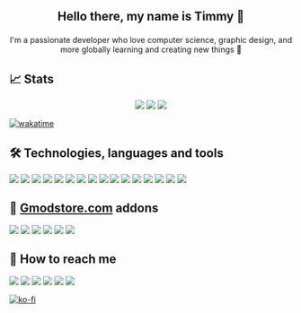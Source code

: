 ## <p align="center">Hello there, my name is Timmy 👋
<p align="center">I'm a passionate developer who love computer science, graphic design, and more globally learning and creating new things 🚀

<!-- My first approach to programming was on a sandbox game called Garry's Mod. Over the years spent on this game, I gained some experience in programming (especially in Lua) and realized that it was my thing.

I created several mods on a few sandbox games, some of these mods are for sale on the platform called gmodstore, but I spent most of my time on these games working for communities as a freelancer.
 -->
 
## 📈 Stats
<p align="center">
<!--  <img src="https://github-readme-stats.vercel.app/api/top-langs/?username=Timmy-the-nobody&layout=compact&count_private=true&show_icons=true&theme=github_dark&include_all_commits=true"> -->
 <img src="https://github-readme-stats.vercel.app/api?username=Timmy-the-nobody&count_private=true&show_icons=true&theme=github_dark&include_all_commits=true">
 <img src="https://github-readme-streak-stats.herokuapp.com/?user=Timmy-the-nobody&theme=github-dark-blue">
 <img src="https://activity-graph.herokuapp.com/graph?username=Timmy-the-nobody&theme=react-dark&hide_border=true&area=true">
</p>

[![wakatime](https://wakatime.com/badge/user/82906db0-5de5-44ab-a813-73c42b06725a.svg)](https://wakatime.com/@82906db0-5de5-44ab-a813-73c42b06725a)
<!-- [![github](https://img.shields.io/github/followers/Timmy-the-nobody?logo=github)](https://github.com/Timmy-the-nobody?tab=followers) -->

## 🛠️ Technologies, languages and tools
<!-- ![](https://img.shields.io/badge/Windows-1c2f45?logo=Windows)
![](https://img.shields.io/badge/Android-1c2f45?logo=Android) -->
![](https://img.shields.io/badge/Lua-1c2f45?logo=Lua)
![](https://img.shields.io/badge/JavaScript-1c2f45?logo=JavaScript)
![](https://img.shields.io/badge/HTML-1c2f45?logo=HTML5)
![](https://img.shields.io/badge/CSS-1c2f45?logo=CSS3)
![](https://img.shields.io/badge/MySQL-1c2f45?logo=MySQL)
![](https://img.shields.io/badge/PostgreSQL-1c2f45?logo=PostgreSQL)
![](https://img.shields.io/badge/SQLite-1c2f45?logo=SQLite)
![](https://img.shields.io/badge/Unreal_Engine-1c2f45?logo=UnrealEngine)
![](https://img.shields.io/badge/Visual_Studio_Code-1c2f45?logo=VisualStudioCode)
![](https://img.shields.io/badge/Git-1c2f45?logo=Git)
![](https://img.shields.io/badge/GitHub-1c2f45?logo=GitHub)
![](https://img.shields.io/badge/GitLab-1c2f45?logo=GitLab)
![](https://img.shields.io/badge/GitKraken-1c2f45?logo=GitKraken)
![](https://img.shields.io/badge/WakaTime-1c2f45?logo=WakaTime)
![](https://img.shields.io/badge/GIMP-1c2f45?logo=GIMP)
![](https://img.shields.io/badge/Ableton_Live-1c2f45?logo=AbletonLive)


## 🛒 [Gmodstore.com](https://www.gmodstore.com/users/timmythenobody/addons) addons
[![](https://img.shields.io/badge/🍇_Winemaking_System-1c2f45)](https://www.gmodstore.com/market/view/winemaking-system)
[![](https://img.shields.io/badge/🚧_VMS_System-1c2f45)](https://www.gmodstore.com/market/view/7421)
[![](https://img.shields.io/badge/📠_OnePrint-1c2f45)](https://www.gmodstore.com/market/view/7320)
[![](https://img.shields.io/badge/⌚_GSmartWatch-1c2f45)](https://www.gmodstore.com/market/view/gsmartwatch-unique-and-customizable-watches-for-your-server)
[![](https://img.shields.io/badge/💸_Cash_Logistics_System-1c2f45)](https://www.gmodstore.com/market/view/ultimate-brinks-system-ubs)
[![](https://img.shields.io/badge/🐝_Beekeeping_System-1c2f45)](https://www.gmodstore.com/market/view/beekeeping-system)

## 🔎 How to reach me
[![](https://img.shields.io/badge/E--Mail-1c2f45?logo=Gmail)](mailto:timmy.the.nobody@gmail.com)
[![](https://img.shields.io/badge/GitLab-1c2f45?logo=GitLab)](https://gitlab.com/timmy.the.nobody)
[![](https://img.shields.io/badge/Steam-1c2f45?logo=Steam)](https://steamcommunity.com/id/timmythenobody)
[![](https://img.shields.io/badge/Discord-1c2f45?logo=Discord)](https://discordapp.com/users/317885698747400194)
[![](https://img.shields.io/badge/YouTube-1c2f45?logo=YouTube)](https://www.youtube.com/channel/UCxGjRU8uZkj7oK8Tv22aC7A/featured)
[![](https://img.shields.io/badge/Twitch-1c2f45?logo=Twitch)](https://www.twitch.tv/timmythenobody)

[![ko-fi](https://ko-fi.com/img/githubbutton_sm.svg)](https://ko-fi.com/Y8Y76Q9RC)
